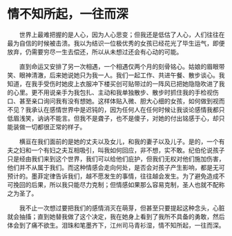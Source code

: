 # 情不知所起，一往而深
&emsp;&emsp;世界上最难把握的是人心，因为人心思变；但我还是低估了人心，人们往往在最为自信的时候被击溃。我以为结识一位极优秀的女孩已经花光了毕生运气，即便放弃，仍需要穷尽一生去偿还，所以从未想过还会有心动的可能。

&emsp;&emsp;直到命运又安排了另一次相遇，一个相遇仅两个月的刻骨铭心。姑娘的眉眼带笑、眼神清澈，后来她说她只为我一人。我们一起工作、共进午餐、散步谈心。我知道，在我手受伤时她皮上衣服冲下楼买创可贴带过的一阵风已把她隐隐吹进了我的心里。更不用说亲手为我包扎、主动和我单独散步、散步时抓住我的手检视伤口、甚至亲口询问我有没有想她。这样体贴入微、胆大心细的女孩，如何做到视而不见？我承认在感情世界中是迟钝的，因为任何人在任何时候让我谈论感情我都只低眉浅笑，讷讷不能言。但我不是聋子，也不是傻子，对她的付出铭感于心，却只能装做一切都很正常的样子。

&emsp;&emsp;横亘在我们面前的是她的丈夫以及女儿，和我的妻子以及儿子。是的，一个有夫之妇和一个有妇之夫互相吸引，叫我如何回应，非不想，实不敢。纪伯伦说孩子只是经由我们来到这个世界，我们可以给他们庇护，但我们无权对他们施加伤害，他们并不从属于我们。而这种情感会走向何处，是否会对孩子产生影响，都是无可预计的。墨菲定律告诉我们，越不愿发生的事情，往往越会发生。为了避免造成不可挽回的后果，所以我只能尽力克制；但情感如果那么容易克制，圣人也就不配称之为圣了。

&emsp;&emsp;我不止一次想过要把我们的感情消灭在萌芽，但甚至只要提起这种念头，心脏就会抽搐；直到她替我做了这个决定，我在她身上看到了我所不具备的勇敢，然后体会到了痛不欲生。泪珠和笔墨齐下，江州司马青衫湿，情不知所起，一往而深。
